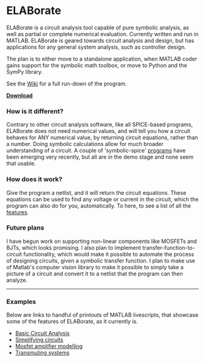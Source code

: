 # **ELABorate**
ELABorate is a circuit analysis tool capable of pure symbolic analysis, as well as partial or complete numerical evaluation. Currently written and run in MATLAB. ELABorate is geared towards circuit analysis and design, but has applications for any general system analysis, such as controller design.

The plan is to either move to a standalone application, when MATLAB coder gains support for the symbolic math toolbox, or move to Python and the SymPy library.

See the [Wiki](https://github.com/NicklasVraa/ELABorate/wiki/) for a full run-down of the program.

[**Download**](https://github.com/NicklasVraa/ELABorate/dist/raw/master/ELABorate.mltbx)


### **How is it different?**
Contrary to other circuit analysis software, like all SPICE-based programs, ELABorate does not need numerical values, and will tell you how a circuit behaves for ANY numerical value, by returning circuit equations, rather than a number. Doing symbolic calculations allow for much broader understanding of a circuit. A couple of 'symbolic-spice' [programs](https://www.egr.msu.edu/~wierzba/index_Page533.htm) have been emerging very recently, but all are in the demo stage and none seem that usable.

### **How does it work?**
Give the program a netlist, and it will return the circuit equations. These equations can be used to find any voltage or current in the circuit, which the program can also do for you, automatically. To here, to see a list of all the [features](https://github.com/NicklasVraa/ELABorate/wiki/2.-Overview-of-Features).

### **Future plans**
I have begun work on supporting non-linear components like MOSFETs and BJTs, which looks promising. I also plan to implement transfer-function-to-circuit functionality, which would make it possible to automate the process of designing circuits, given a symbolic transfer function. I plan to make use of Matlab's computer vision library to make it possible to simply take a picture of a circuit and convert it to a netlist that the program can then analyze.

---

### **Examples**
Below are links to handful of printouts of MATLAB livescripts, that showcase some of the features of ELABorate, as it currently is.
- [Basic Circuit Analysis](https://github.com/NicklasVraa/ELABorate/blob/master/examples/pdfs/circuit_analysis.pdf)
- [Simplifying circuits](https://github.com/NicklasVraa/ELABorate/blob/master/examples/pdfs/simplify_circuit.pdf)
- [Mosfet amplifier modelling](https://github.com/NicklasVraa/ELABorate/blob/master/examples/pdfs/circuit_analysis.pdf)
- [Transmuting systems](https://github.com/NicklasVraa/ELABorate/blob/master/examples/pdfs/simplify_circuit.pdf)
